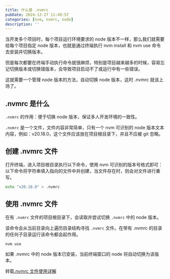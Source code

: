 ```yaml
---
title: 什么是 .nvmrc 
pubDate: 2024-12-27 11:49:57
categories: [nvm, nvmrc, node]
description: ''
---
```


当开发多个项目时，每个项目运行环境要求的 node 版本不一样，那么我们就需要给每个项目指定 node 版本，也就是通过终端执行 nvm install 和 nvm use 命令去安装并切换版本。

但是每次都要在终端手动执行命令就很麻烦，特别是项目越来越多的时候，容易忘记切换版本或切换错版本，会导致项目启动不了或运行中有一些错误。

这就需要一个管理 node 版本的方法，自动切换 node 版本，这时 .nvmrc 就该上场了。

## .nvmrc 是什么

`.nvmrc` 的作用：便于切换 node 版本，保证多人开发环境的一致性。

`.nvmrc` 是一个文件，文件内容非常简单，只有一个 nvm 可识别的 node 版本文本内容，例如：v20.18.0，这个文件应该放在项目根目录下，并且不应被 git 忽略。

## 创建 .nvmrc 文件

打开终端，进入项目根目录执行以下命令，使用 nvm 可识别的版本号格式即可：
以下命令将字符串填入指向的文件中并创建，当文件存在时，则会对文件进行重写。

```bash
echo "v20.18.0" > .nvmrc
```

## 使用 .nvmrc 文件

在有 `.nvmrc` 文件的项目根目录下，会读取并尝试切换 `.nvmrc` 中的 node 版本。

该命令会从当前目录向上遍历目录结构寻找 `.nvmrc` 文件。在带有 .nvmrc 的目录的任何子目录运行该命令都会起作用。

```bash
nvm use
```

如果 .nvmrc 中的 node 版本已安装，当前终端窗口的 node 将自动切换为该版本。



转载[.nvmrc 文件使用详解](https://www.itqaq.com/index/563.html)
